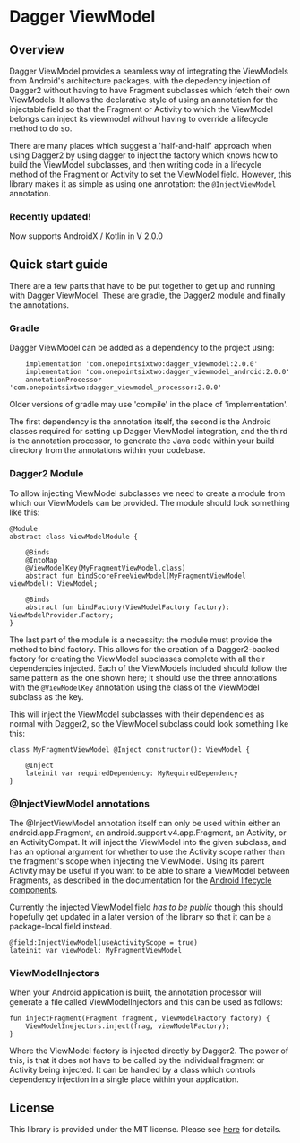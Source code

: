 # Dagger ViewModel


## Overview

Dagger ViewModel provides a seamless way of integrating the ViewModels from Android's architecture packages, with the depedency injection of Dagger2 without having to have Fragment subclasses which fetch their own ViewModels. It allows the declarative style of using an annotation for the injectable field so that the Fragment or Activity to which the ViewModel belongs can inject its viewmodel without having to override a lifecycle method to do so.

There are many places which suggest a 'half-and-half' approach when using Dagger2 by using dagger to inject the factory which knows how to build the ViewModel subclasses, and then writing code in a lifecycle method of the Fragment or Activity to set the ViewModel field. However, this library makes it as simple as using one annotation: the `@InjectViewModel` annotation.

### Recently updated!

Now supports AndroidX / Kotlin in V 2.0.0

## Quick start guide

There are a few parts that have to be put together to get up and running with Dagger ViewModel. These are gradle, the Dagger2 module and finally the annotations.


### Gradle

Dagger ViewModel can be added as a dependency to the project using:

```
    implementation 'com.onepointsixtwo:dagger_viewmodel:2.0.0'
    implementation 'com.onepointsixtwo:dagger_viewmodel_android:2.0.0'
    annotationProcessor 'com.onepointsixtwo:dagger_viewmodel_processor:2.0.0'
```

Older versions of gradle may use 'compile' in the place of 'implementation'. 

The first dependency is the annotation itself, the second is the Android classes required for setting up Dagger ViewModel integration, and the third is the annotation processor, to generate the Java code within your build directory from the annotations within your codebase.


### Dagger2 Module

To allow injecting ViewModel subclasses we need to create a module from which our ViewModels can be provided. The module should look something like this:

```
@Module
abstract class ViewModelModule {

    @Binds
    @IntoMap
    @ViewModelKey(MyFragmentViewModel.class)
    abstract fun bindScoreFreeViewModel(MyFragmentViewModel viewModel): ViewModel;

    @Binds
    abstract fun bindFactory(ViewModelFactory factory): ViewModelProvider.Factory;
}
```

The last part of the module is a necessity: the module must provide the method to bind factory. This allows for the creation of a Dagger2-backed factory for creating the ViewModel subclasses complete with all their dependencies injected. Each of the ViewModels included should follow the same pattern as the one shown here; it should use the three annotations with the `@ViewModelKey` annotation using the class of the ViewModel subclass as the key.

This will inject the ViewModel subclasses with their dependencies as normal with Dagger2, so the ViewModel subclass could look something like this:

```
class MyFragmentViewModel @Inject constructor(): ViewModel {

    @Inject
    lateinit var requiredDependency: MyRequiredDependency
}
```


### @InjectViewModel annotations

The @InjectViewModel annotation itself can only be used within either an android.app.Fragment, an android.support.v4.app.Fragment, an Activity, or an ActivityCompat. It will inject the ViewModel into the given subclass, and has an optional argument for whether to use the Activity scope rather than the fragment's scope when injecting the ViewModel. Using its parent Activity may be useful if you want to be able to share a ViewModel between Fragments, as described in the documentation for the [Android lifecycle components](https://developer.android.com/topic/libraries/architecture/lifecycle.html).

Currently the injected ViewModel field _has to be public_ though this should hopefully get updated in a later version of the library so that it can be a package-local field instead.

```
@field:InjectViewModel(useActivityScope = true)
lateinit var viewModel: MyFragmentViewModel
```

### ViewModelInjectors

When your Android application is built, the annotation processor will generate a file called ViewModelInjectors and this can be used as follows:

```
fun injectFragment(Fragment fragment, ViewModelFactory factory) {
	ViewModelInejectors.inject(frag, viewModelFactory);
}
```

Where the ViewModel factory is injected directly by Dagger2. The power of this, is that it does not have to be called by the individual fragment or Activity being injected. It can be handled by a class which controls dependency injection in a single place within your application.


## License

This library is provided under the MIT license. Please see [here](https://github.com/onepointsixtwo/dagger_viewmodel/blob/master/LICENSE) for details.
